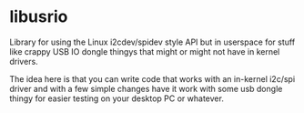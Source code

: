 # libusrio
Library for using the Linux i2cdev/spidev style API but in userspace for
stuff like crappy USB IO dongle thingys that might or might not have in
kernel drivers.

The idea here is that you can write code that works with an in-kernel
i2c/spi driver and with a few simple changes have it work with some
usb dongle thingy for easier testing on your desktop PC or whatever.
